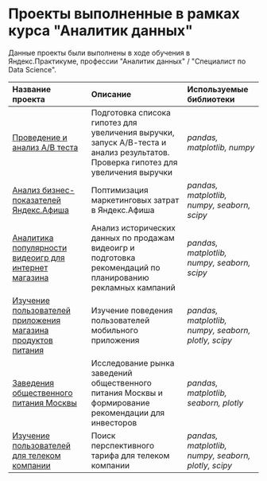 # Проекты выполненные в рамках курса "Аналитик данных"

Данные проекты были выполнены в ходе обучения в Яндекс.Практикуме, профессии "Аналитик данных" / "Специалист по Data Science".

| Название проекта | Описание | Используемые библиотеки | 
| :---------------------- | :---------------------- | :---------------------- |
| [Проведение и анализ А/В теста](A-B_test) | Подготовка списока гипотез для увеличения выручки, запуск А/В-теста и анализ результатов. Проверка гипотез для увеличения выручки| *pandas, matplotlib, numpy* |
| [Анализ бизнес-показателей Яндекс.Афиша](Afisha_analysis) | Поптимизация маркетинговых затрат в Яндекс.Афиша| *pandas, matplotlib, numpy, seaborn, scipy* |
| [Аналитика популярности видеоигр для интернет магазина](Game_analysis) | Анализ исторических данных по продажам видеоигр и подготовка рекомендаций по планированию рекламных кампаний| *pandas, matplotlib, numpy, seaborn, scipy* |
| [Изучение пользователей приложения магазина продуктов питания](Mobile_app) | Изучение поведения пользователей мобильного приложения| *pandas, matplotlib, numpy, seaborn, plotly, scipy* |
| [Заведения общественного питания Москвы](Restaurant_in_Moscow) | Исследование рынка заведений общественного питания Москвы и формирование рекомендации для инвесторов| *pandas, matplotlib, seaborn, plotly* |
| [Изучение пользователей для телеком компании](Telecom_analysis) | Поиск перспективного тарифа для телеком компании| *pandas, matplotlib, numpy, seaborn, plotly, scipy* |
